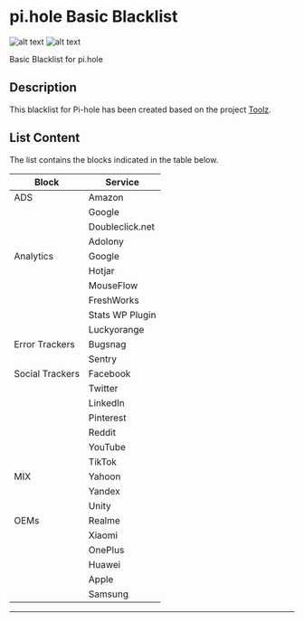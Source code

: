 # pi.hole Basic Blacklist
![alt text](https://badgen.net/badge/platform/pi.hole/blue?) ![alt text](https://badgen.net/badge/content/blaclist/red?)

Basic Blacklist for pi.hole

## Description
This blacklist for Pi-hole has been created based on the project [Toolz](https://github.com/d3ward/toolz).

## List Content
The list contains the blocks indicated in the table below.

|    Block        |   Service       |
| --------------- | --------------- |
|    ADS          |   Amazon        |
|                 |   Google        |
|                 | Doubleclick.net |
|                 |   Adolony       |
|  Analytics      |   Google        |
|                 |   Hotjar        |
|                 |   MouseFlow     |
|                 |   FreshWorks    |
|                 | Stats WP Plugin |
|                 |   Luckyorange   |
| Error Trackers  |   Bugsnag       |
|                 |   Sentry        |
| Social Trackers |   Facebook      |
|                 |   Twitter       |
|                 |   LinkedIn      |
|                 |   Pinterest     |
|                 |   Reddit        |
|                 |   YouTube       |
|                 |   TikTok        |
|    MIX          |   Yahoon        |
|                 |   Yandex        |
|                 |   Unity         |
|    OEMs         |   Realme        |
|                 |   Xiaomi        |
|                 |   OnePlus       |
|                 |   Huawei        |
|                 |   Apple         |
|                 |   Samsung       |


****
